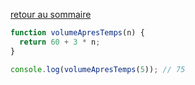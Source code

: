 [retour au sommaire](../#le-top-3-des-algos-dentretien)  

```js
function volumeApresTemps(n) {
  return 60 + 3 * n;
}

console.log(volumeApresTemps(5)); // 75
```
